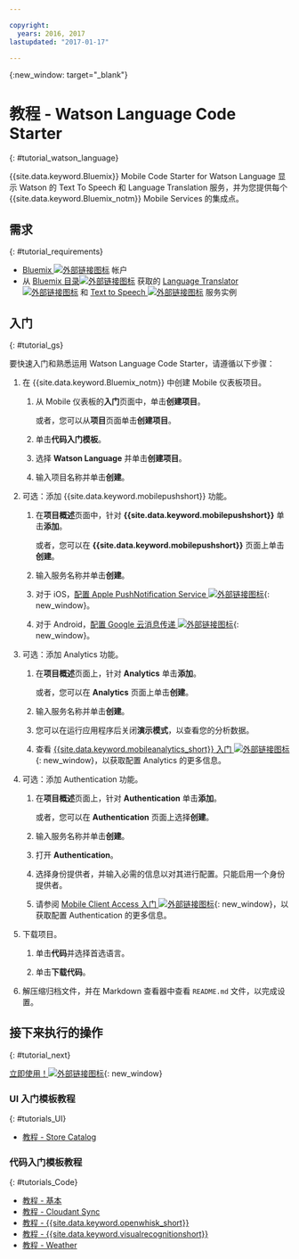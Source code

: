 ```yaml
---

copyright:
  years: 2016, 2017
lastupdated: "2017-01-17"

---
```

{:new_window: target="_blank"}

# 教程 - Watson Language Code Starter
{: #tutorial_watson_language}

{{site.data.keyword.Bluemix}} Mobile Code Starter for Watson Language 显示 Watson 的 Text To Speech 和 Language Translation 服务，并为您提供每个 {{site.data.keyword.Bluemix_notm}} Mobile Services 的集成点。


## 需求
{: #tutorial_requirements}

* [Bluemix ![外部链接图标](../icons/launch-glyph.svg "外部链接图标")](http://bluemix.net "外部链接图标") 帐户
* 从 [Bluemix 目录![外部链接图标](../icons/launch-glyph.svg "外部链接图标")](https://console.{DomainName}/catalog/ "外部链接图标") 获取的 [Language Translator ![外部链接图标](../icons/launch-glyph.svg "外部链接图标")](https://console.{DomainName}/catalog/services/language-translator/ "外部链接图标") 和 [Text to Speech ![外部链接图标](../icons/launch-glyph.svg "外部链接图标")](https://console.{DomainName}/catalog/services/text-to-speech/ "外部链接图标") 服务实例


## 入门
{: #tutorial_gs}

要快速入门和熟悉运用 Watson Language Code Starter，请遵循以下步骤：

1. 在 {{site.data.keyword.Bluemix_notm}} 中创建 Mobile 仪表板项目。

   1. 从 Mobile 仪表板的**入门**页面中，单击**创建项目**。

      或者，您可以从**项目**页面单击**创建项目**。

   2. 单击**代码入门模板**。

   3. 选择 **Watson Language** 并单击**创建项目**。

   4. 输入项目名称并单击**创建**。

2. 可选：添加 {{site.data.keyword.mobilepushshort}} 功能。

   1. 在**项目概述**页面中，针对 **{{site.data.keyword.mobilepushshort}}** 单击**添加**。

      或者，您可以在 **{{site.data.keyword.mobilepushshort}}** 页面上单击**创建**。

   2. 输入服务名称并单击**创建**。

   3. 对于 iOS，[配置 Apple PushNotification Service ![外部链接图标](../icons/launch-glyph.svg "外部链接图标")](/docs/services/mobilepush/t_push_provider_ios.html "外部链接图标"){: new_window}。

   4. 对于 Android，[配置 Google 云消息传递 ![外部链接图标](../icons/launch-glyph.svg "外部链接图标")](/docs/services/mobilepush/t_push_provider_android.html "外部链接图标"){: new_window}。
   
3. 可选：添加 Analytics 功能。

   1. 在**项目概述**页面上，针对 **Analytics** 单击**添加**。

      或者，您可以在 **Analytics** 页面上单击**创建**。

   2. 输入服务名称并单击**创建**。
   
   3. 您可以在运行应用程序后关闭**演示模式**，以查看您的分析数据。

   4. 查看 [{{site.data.keyword.mobileanalytics_short}} 入门 ![外部链接图标](../icons/launch-glyph.svg "外部链接图标")](/docs/services/mobileanalytics/index.html "外部链接图标"){: new_window}，以获取配置 Analytics 的更多信息。

4. 可选：添加 Authentication 功能。

   1. 在**项目概述**页面上，针对 **Authentication** 单击**添加**。

      或者，您可以在 **Authentication** 页面上选择**创建**。

   2. 输入服务名称并单击**创建**。
   
   3. 打开 **Authentication**。
   
   4. 选择身份提供者，并输入必需的信息以对其进行配置。只能启用一个身份提供者。

   5. 请参阅 [ Mobile Client Access 入门 ![外部链接图标](../icons/launch-glyph.svg "外部链接图标")](/docs/services/mobileaccess/index.html "外部链接图标"){: new_window}，以获取配置 Authentication 的更多信息。

5. 下载项目。

   1. 单击**代码**并选择首选语言。

   2. 单击**下载代码**。

6. 解压缩归档文件，并在 Markdown 查看器中查看 `README.md` 文件，以完成设置。


## 接下来执行的操作
{: #tutorial_next}

[立即使用！![外部链接图标](../icons/launch-glyph.svg "外部链接图标")](http://console.{DomainName}/mobile/create-project?starter=512568a1-72db-35c7-b9c4-4f3e3bc89375 "外部链接图标"){: new_window}



### UI 入门模板教程
{: #tutorials_UI}

* [教程 - Store Catalog](tutorial_store_catalog.html)


### 代码入门模板教程
{: #tutorials_Code}

* [教程 - 基本](tutorial.html)
* [教程 - Cloudant Sync](tutorial_cloudant_synd.html)
* [教程 - {{site.data.keyword.openwhisk_short}}](tutorial_openwhisk.html)
* [教程 - {{site.data.keyword.visualrecognitionshort}}](tutorial_visual_recognition.html)
* [教程 - Weather](tutorial_weather.html)

